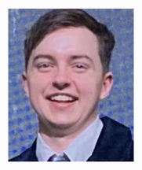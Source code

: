 ![image.png](https://github.com/ItalianSquirel/tate-website/blob/main/Screenshot%202023-08-03%20at%202.31.38%20PM.png?raw=true
)

